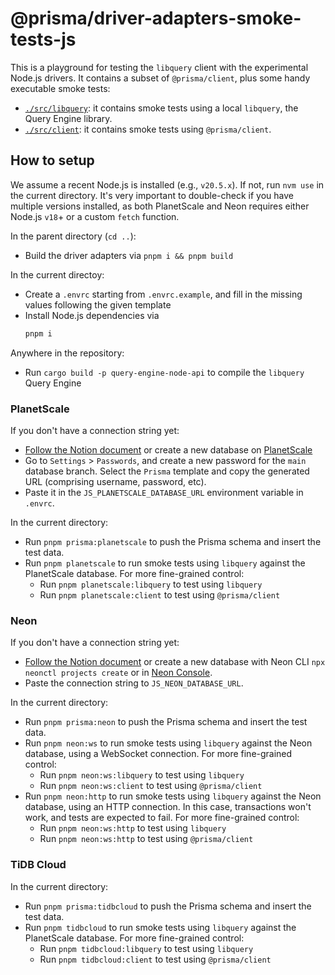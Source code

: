# @prisma/driver-adapters-smoke-tests-js

This is a playground for testing the `libquery` client with the experimental Node.js drivers.
It contains a subset of `@prisma/client`, plus some handy executable smoke tests:
- [`./src/libquery`](./src/libquery): it contains smoke tests using a local `libquery`, the Query Engine library.
- [`./src/client`](./src/client): it contains smoke tests using `@prisma/client`.

## How to setup

We assume a recent Node.js is installed (e.g., `v20.5.x`). If not, run `nvm use` in the current directory.
It's very important to double-check if you have multiple versions installed, as both PlanetScale and Neon requires either Node.js `v18`+ or a custom `fetch` function.

In the parent directory (`cd ..`):
- Build the driver adapters via `pnpm i && pnpm build`

In the current directoy:
- Create a `.envrc` starting from `.envrc.example`, and fill in the missing values following the given template
- Install Node.js dependencies via
  ```bash
  pnpm i
  ```

Anywhere in the repository:
- Run `cargo build -p query-engine-node-api` to compile the `libquery` Query Engine

### PlanetScale

If you don't have a connection string yet:

- [Follow the Notion document](https://www.notion.so/How-to-get-a-PlanetScale-and-Neon-database-for-testing-93d978061f9c4ffc80ebfed36896af16) or create a new database on [PlanetScale](https://planetscale.com/)
- Go to `Settings` > `Passwords`, and create a new password for the `main` database branch. Select the `Prisma` template and copy the generated URL (comprising username, password, etc). 
- Paste it in the `JS_PLANETSCALE_DATABASE_URL` environment variable in `.envrc`.

In the current directory:
- Run `pnpm prisma:planetscale` to push the Prisma schema and insert the test data.
- Run `pnpm planetscale` to run smoke tests using `libquery` against the PlanetScale database.
  For more fine-grained control:
  - Run `pnpm planetscale:libquery` to test using `libquery`
  - Run `pnpm planetscale:client` to test using `@prisma/client`

### Neon

If you don't have a connection string yet:

- [Follow the Notion document](https://www.notion.so/How-to-get-a-PlanetScale-and-Neon-database-for-testing-93d978061f9c4ffc80ebfed36896af16) or create a new database with Neon CLI `npx neonctl projects create` or in [Neon Console](https://neon.tech).
- Paste the connection string to `JS_NEON_DATABASE_URL`. 

In the current directory:
- Run `pnpm prisma:neon` to push the Prisma schema and insert the test data.
- Run `pnpm neon:ws` to run smoke tests using `libquery` against the Neon database, using a WebSocket connection.
  For more fine-grained control:
  - Run `pnpm neon:ws:libquery` to test using `libquery`
  - Run `pnpm neon:ws:client` to test using `@prisma/client`
- Run `pnpm neon:http` to run smoke tests using `libquery` against the Neon database, using an HTTP connection. In this case, transactions won't work, and tests are expected to fail.
  For more fine-grained control:
  - Run `pnpm neon:ws:http` to test using `libquery`
  - Run `pnpm neon:ws:http` to test using `@prisma/client`

### TiDB Cloud

In the current directory:
- Run `pnpm prisma:tidbcloud` to push the Prisma schema and insert the test data.
- Run `pnpm tidbcloud` to run smoke tests using `libquery` against the PlanetScale database.
  For more fine-grained control:
  - Run `pnpm tidbcloud:libquery` to test using `libquery`
  - Run `pnpm tidbcloud:client` to test using `@prisma/client`

